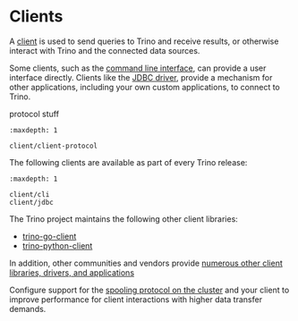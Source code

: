 # Clients

A [client](trino-concept-client) is used to send queries to Trino and receive
results, or otherwise interact with Trino and the connected data sources.

Some clients, such as the [command line interface](/client/cli), can provide a
user interface directly. Clients like the [JDBC driver](/client/jdbc), provide a
mechanism for other applications, including your own custom applications, to
connect to Trino.


protocol stuff

```{toctree}
:maxdepth: 1

client/client-protocol
```

The following clients are available as part of every Trino release:

```{toctree}
:maxdepth: 1

client/cli
client/jdbc
```

The Trino project maintains the following other client libraries:

* [trino-go-client](https://github.com/trinodb/trino-go-client)
* [trino-python-client](https://github.com/trinodb/trino-python-client)

In addition, other communities and vendors provide [numerous other client
libraries, drivers, and applications](https://trino.io/ecosystem/client)

Configure support for the [spooling protocol on the cluster](prop-protocol-spooling)
and your client to improve performance for client interactions with higher data
transfer demands.
